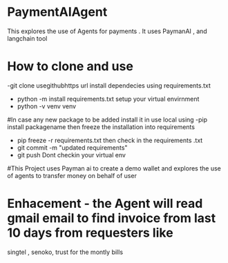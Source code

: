 # PaymentAIAgent
This explores the use of Agents for payments . It uses PaymanAI , and langchain tool 

# How to clone and use
-git clone usegithubhttps url
install dependecies using requirements.txt 
- python -m install requirements.txt
setup your virtual envirnment 
- python -v venv venv


#In case any new package to be added
install it in use local using 
-pip install packagename
then freeze the installation into requirements 
- pip freeze -r requirements.txt 
then check in the requirements .txt
- git commit -m "updated requirements"
- git push
Dont checkin your virtual env 

#This Project uses Payman ai to create a demo wallet and explores the use of agents to transfer money on behalf of user
# Enhacement - the Agent will read gmail email to find invoice from last 10 days from requesters like 
singtel , senoko, trust  for the montly bills 
